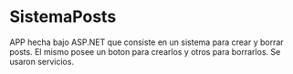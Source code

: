 # SistemaPosts
APP hecha bajo ASP.NET que consiste en un sistema para crear y borrar posts. El mismo posee un boton para crearlos y otros para borrarlos. Se usaron servicios.
